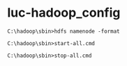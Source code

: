 # luc-hadoop_config
```
C:\hadoop\sbin>hdfs namenode -format
```
```
C:\hadoop\sbin>start-all.cmd
```
```
C:\hadoop\sbin>stop-all.cmd
```